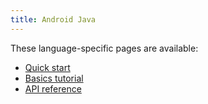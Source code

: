 ```yaml
---
title: Android Java
---
```


These language-specific pages are available:

- [Quick start](quickstart)
- [Basics tutorial](basics)
- [API reference](api)
